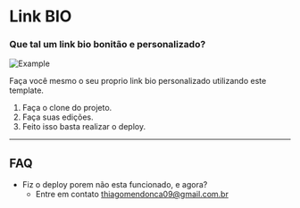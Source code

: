 # Link BIO

### Que tal um link bio bonitão e personalizado?

![Example](example.gif)

Faça você mesmo o seu proprio link bio personalizado utilizando este template.

1. Faça o clone do projeto.
2. Faça suas edições.
3. Feito isso basta realizar o deploy.

---

## FAQ

- Fiz o deploy porem não esta funcionado, e agora?
  - Entre em contato <a href="mailto:thiagomendonca09@gmail.com.br">thiagomendonca09@gmail.com.br
